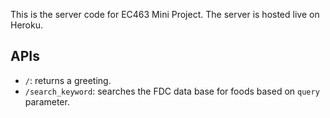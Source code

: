 This is the server code for EC463 Mini Project. The server is hosted live on Heroku. 

## APIs
- `/`: returns a greeting.
- `/search_keyword`: searches the FDC data base for foods based on `query` parameter.
